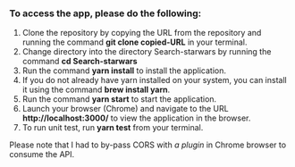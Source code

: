 
### To access the app, please do the following:

1. Clone the repository by copying the URL from the repository and running the command **git clone copied-URL** in your terminal.
2. Change directory into the directory Search-starwars by running the command **cd Search-starwars**
3. Run the command **yarn install** to install the application.
4. If you do not already have yarn installed on your system, you can install it using the command **brew install yarn**.
5. Run the command **yarn start** to start the application.
6. Launch your browser (Chrome) and navigate to the URL **http://localhost:3000/** to view the application in the browser.
7. To run unit test, run **yarn test** from your terminal.

Please note that I had to by-pass CORS with *a plugin* in Chrome browser to consume the API.









